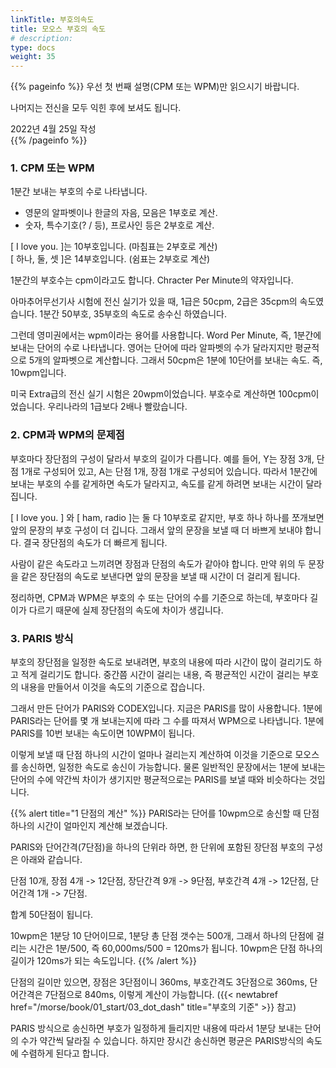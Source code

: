 ```yaml
---
linkTitle: 부호의속도
title: 모오스 부호의 속도
# description: 
type: docs
weight: 35
---
```

{{% pageinfo %}}
우선 첫 번째 설명(CPM 또는 WPM)만 읽으시기 바랍니다.

나머지는 전신을 모두 익힌 후에 보셔도 됩니다.

2022년 4월 25일 작성<br>
{{% /pageinfo %}}


### 1. CPM 또는 WPM

1분간 보내는 부호의 수로 나타냅니다.
- 영문의 알파벳이나 한글의 자음, 모음은 1부호로 계산.
- 숫자, 특수기호(? / 등), 프로사인 등은 2부호로 계산.

[ I love you. ]는 10부호입니다. (마침표는 2부호로 계산)<br>
[ 하나, 둘, 셋 ]은 14부호입니다. (쉼표는 2부호로 계산)

1분간의 부호수는 cpm이라고도 합니다. Chracter Per Minute의 약자입니다.

아마추어무선기사 시험에 전신 실기가 있을 때, 1급은 50cpm, 2급은 35cpm의 속도였습니다. 1분간 50부호, 35부호의 속도로 송수신 하였습니다.

그런데 영미권에서는 wpm이라는 용어를 사용합니다. Word Per Minute, 즉, 1분간에 보내는 단어의 수로 나타냅니다. 영어는 단어에 따라 알파벳의 수가 달라지지만 평균적으로 5개의 알파벳으로 계산합니다. 그래서 50cpm은 1분에 10단어를 보내는 속도. 즉, 10wpm입니다.

미국 Extra급의 전신 실기 시험은 20wpm이었습니다. 부호수로 계산하면 100cpm이었습니다. 우리나라의 1급보다 2배나 빨랐습니다.


### 2. CPM과 WPM의 문제점
부호마다 장단점의 구성이 달라서 부호의 길이가 다릅니다. 예를 들어, Y는 장점 3개, 단점 1개로 구성되어 있고, A는 단점 1개, 장점 1개로 구성되어 있습니다. 따라서 1분간에 보내는 부호의 수를 같게하면 속도가 달라지고, 속도를 같게 하려면 보내는 시간이 달라집니다. 

[ I love you. ] 와 [ ham, radio ]는 둘 다 10부호로 같지만, 부호 하나 하나를 쪼개보면 앞의 문장의 부호 구성이 더 깁니다. 그래서 앞의 문장을 보낼 때 더 바쁘게 보내야 합니다. 결국 장단점의 속도가 더 빠르게 됩니다.

사람이 같은 속도라고 느끼려면 장점과 단점의 속도가 같아야 합니다. 만약 위의 두 문장을 같은 장단점의 속도로 보낸다면 앞의 문장을 보낼 때 시간이 더 걸리게 됩니다.

정리하면, CPM과 WPM은 부호의 수 또는 단어의 수를 기준으로 하는데, 부호마다 길이가 다르기 때문에 실제 장단점의 속도에 차이가 생깁니다.

### 3. PARIS 방식

부호의 장단점을 일정한 속도로 보내려면, 부호의 내용에 따라 시간이 많이 걸리기도 하고 적게 걸리기도 합니다. 중간쯤 시간이 걸리는 내용, 즉 평균적인 시간이 걸리는 부호의 내용을 만들어서 이것을 속도의 기준으로 잡습니다.

그래서 만든 단어가 PARIS와 CODEX입니다. 지금은 PARIS를 많이 사용합니다. 1분에 PARIS라는 단어를 몇 개 보내는지에 따라 그 수를 따져서 WPM으로 나타냅니다. 1분에 PARIS를 10번 보내는 속도이면 10WPM이 됩니다.

이렇게 보낼 때 단점 하나의 시간이 얼마나 걸리는지 계산하여 이것을 기준으로 모오스를 송신하면, 일정한 속도로 송신이 가능합니다. 물론 일반적인 문장에서는 1분에 보내는 단어의 수에 약간씩 차이가 생기지만 평균적으로는 PARIS를 보낼 때와 비슷하다는 것입니다.

{{% alert title="1 단점의 계산" %}}
PARIS라는 단어를 10wpm으로 송신할 때 단점 하나의 시간이 얼마인지 계산해 보겠습니다.<br>

PARIS와 단어간격(7단점)을 하나의 단위라 하면, 한 단위에 포함된 장단점 부호의 구성은 아래와 같습니다.<br>

단점 10개, 장점 4개 -> 12단점, 장단간격 9개 -> 9단점, 부호간격 4개 -> 12단점, 단어간격 1개 -> 7단점.

합계 50단점이 됩니다.

10wpm은 1분당 10 단어이므로, 1분당 총 단점 갯수는 500개, 그래서 하나의 단점에 걸리는 시간은 1분/500, 즉 60,000ms/500 = 120ms가 됩니다. 10wpm은 단점 하나의 길이가 120ms가 되는 속도입니다.
{{% /alert %}}

단점의 길이만 있으면, 장점은 3단점이니 360ms, 부호간격도 3단점으로 360ms, 단어간격은 7단점으로 840ms, 이렇게 계산이 가능합니다.
({{< newtabref href="/morse/book/01_start/03_dot_dash" title="부호의 기준" >}} 참고)

PARIS 방식으로 송신하면 부호가 일정하게 들리지만 내용에 따라서 1분당 보내는 단어의 수가 약간씩 달라질 수 있습니다. 하지만 장시간 송신하면 평균은 PARIS방식의 속도에 수렴하게 된다고 합니다.



